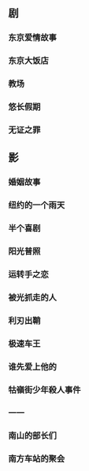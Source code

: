 ## 剧
[comment]: 轻易不要看剧，浪费时间
### 东京爱情故事
### 东京大饭店
### 教场
### 悠长假期
### 无证之罪

## 影
### 婚姻故事
### 纽约的一个雨天
### 半个喜剧
### 阳光普照
### 运转手之恋
### 被光抓走的人
### 利刃出鞘
### 极速车王
### 谁先爱上他的
### 牯嶺街少年殺人事件
### 一一
### 南山的部长们
### 南方车站的聚会


